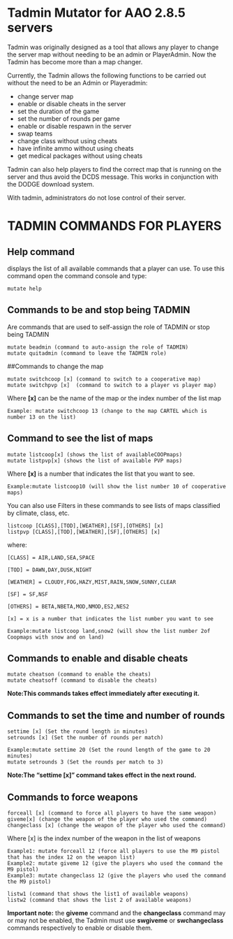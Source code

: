 # Tadmin Mutator for AAO 2.8.5 servers

Tadmin was originally designed as a tool that allows any player to change the server map without needing to be an admin or PlayerAdmin. Now the Tadmin has become more than a map changer.

Currently, the Tadmin allows the following functions to be carried out without the need to be an Admin or Playeradmin:

- change server map
- enable or disable cheats in the server
- set the duration of the game
- set the number of rounds per game
- enable or disable respawn in the server
- swap teams
- change class without using cheats
- have infinite ammo without using cheats
- get medical packages without using cheats

Tadmin can also help players to find the correct map that is running on the server and thus avoid the DCDS message. This works in conjunction with the DODGE download system.

With tadmin, administrators do not lose control of their server.

# TADMIN COMMANDS FOR PLAYERS

## Help command

displays the list of all available commands that a player can use. To use this command open the command console and type:

	mutate help

## Commands to be and stop being TADMIN

Are commands that are used to self-assign the role of TADMIN or stop being TADMIN

	mutate beadmin (command to auto-assign the role of TADMIN)
	mutate quitadmin (command to leave the TADMIN role)

##Commands to change the map

	mutate switchcoop [x] (command to switch to a cooperative map)
	mutate switchpvp [x]  (command to switch to a player vs player map)

Where **[x]** can be the name of the map or the index number of the list map

	Example: mutate switchcoop 13 (change to the map CARTEL which is number 13 on the list)
	
## Command to see the list of maps

	mutate listcoop[x] (shows the list of availableCOOPmaps)
	mutate listpvp[x] (shows the list of available PVP maps)

Where **[x]** is a number that indicates the list that you want to see.

	Example:mutate listcoop10 (will show the list number 10 of cooperative maps)

You can also use Filters in these commands to see lists of maps classified by climate, class, etc.

	listcoop [CLASS],[TOD],[WEATHER],[SF],[OTHERS] [x]
	listpvp [CLASS],[TOD],[WEATHER],[SF],[OTHERS] [x]

where:

	[CLASS] = AIR,LAND,SEA,SPACE

	[TOD] = DAWN,DAY,DUSK,NIGHT

	[WEATHER] = CLOUDY,FOG,HAZY,MIST,RAIN,SNOW,SUNNY,CLEAR

	[SF] = SF,NSF

	[OTHERS] = BETA,NBETA,MOD,NMOD,ES2,NES2

	[x] = x is a number that indicates the list number you want to see

	Example:mutate listcoop land,snow2 (will show the list number 2of Coopmaps with snow and on land)
	
## Commands to enable and disable cheats

	mutate cheatson (command to enable the cheats)
	mutate cheatsoff (command to disable the cheats)
	
**Note:This commands takes effect immediately after executing it.**

## Commands to set the time and number of rounds

	settime [x] (Set the round length in minutes)
	setrounds [x] (Set the number of rounds per match)

	Example:mutate settime 20 (Set the round length of the game to 20 minutes)
	mutate setrounds 3 (Set the rounds per match to 3)
	
**Note:The “settime [x]” command takes effect in the next round.**

## Commands to force weapons

	forceall [x] (command to force all players to have the same weapon)
	giveme[x] (change the weapon of the player who used the command)
	changeclass [x] (change the weapon of the player who used the command)

Where [x] is the index number of the weapon in the list of weapons

	Example1: mutate forceall 12 (force all players to use the M9 pistol that has the index 12 on the weapon list)
	Example2: mutate giveme 12 (give the players who used the command the M9 pistol)
	Example3: mutate changeclass 12 (give the players who used the command the M9 pistol)

	listw1 (command that shows the list1 of available weapons)
	listw2 (command that shows the list 2 of available weapons)
	
**Important note:** the **giveme** command and the **changeclass** command may or may not be enabled, the Tadmin must use **swgiveme** or **swchangeclass** commands respectively to enable or disable them.



